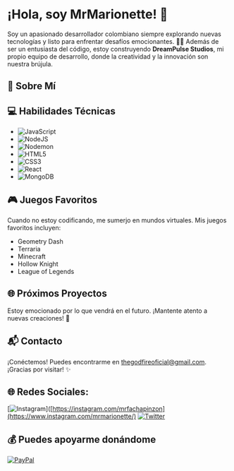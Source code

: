 # ¡Hola, soy MrMarionette! 👋

Soy un apasionado desarrollador colombiano siempre explorando nuevas tecnologías y listo para enfrentar desafíos emocionantes. 👨‍💻 Además de ser un entusiasta del código, estoy construyendo **DreamPulse Studios**, mi propio equipo de desarrollo, donde la creatividad y la innovación son nuestra brújula.

## 🚀 Sobre Mí

## 💻 Habilidades Técnicas

- ![JavaScript](https://img.shields.io/badge/javascript-%23323330.svg?style=for-the-badge&logo=javascript&logoColor=%23F7DF1E)
- ![NodeJS](https://img.shields.io/badge/node.js-6DA55F?style=for-the-badge&logo=node.js&logoColor=white)
- ![Nodemon](https://img.shields.io/badge/NODEMON-%23323330.svg?style=for-the-badge&logo=nodemon&logoColor=%BBDEAD)
- ![HTML5](https://img.shields.io/badge/html5-%23E34F26.svg?style=for-the-badge&logo=html5&logoColor=white)
- ![CSS3](https://img.shields.io/badge/css3-%231572B6.svg?style=for-the-badge&logo=css3&logoColor=white)
- ![React](https://img.shields.io/badge/react-%2320232a.svg?style=for-the-badge&logo=react&logoColor=%2361DAFB)
- ![MongoDB](https://img.shields.io/badge/MongoDB-%234ea94b.svg?style=for-the-badge&logo=mongodb&logoColor=white)

## 🎮 Juegos Favoritos

Cuando no estoy codificando, me sumerjo en mundos virtuales. Mis juegos favoritos incluyen:
- Geometry Dash
- Terraria
- Minecraft
- Hollow Knight
- League of Legends

## 🌐 Próximos Proyectos

Estoy emocionado por lo que vendrá en el futuro. ¡Mantente atento a nuevas creaciones! 🚧

## 📬 Contacto

¡Conéctemos! Puedes encontrarme en [thegodfireoficial@gmail.com](mailto:thegodfireoficial@gmail.com). ¡Gracias por visitar! ✨

## 🌐 Redes Sociales:

[![Instagram](https://img.shields.io/badge/Instagram-%23E4405F.svg?logo=Instagram&logoColor=white)]([https://instagram.com/mrfachapinzon](https://www.instagram.com/mrmarionette/)
[![Twitter](https://img.shields.io/badge/Twitter-%231DA1F2.svg?logo=Twitter&logoColor=white)](https://twitter.com/ThegodfireO)

## 💰 Puedes apoyarme donándome

[![PayPal](https://img.shields.io/badge/PayPal-00457C?style=for-the-badge&logo=paypal&logoColor=white)](https://paypal.me/DeLaHozMontenegro)

